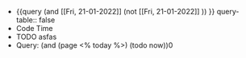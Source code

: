 - {{query   (and [[Fri, 21-01-2022]] (not [[Fri, 21-01-2022]] ))  }}
  query-table:: false
- Code Time
- TODO asfas
- Query: (and (page <% today %>) (todo now))0